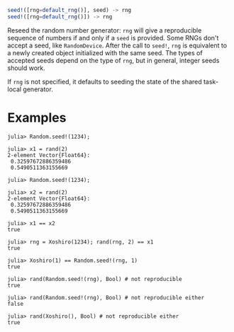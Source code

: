 ```julia
seed!([rng=default_rng()], seed) -> rng
seed!([rng=default_rng()]) -> rng
```

Reseed the random number generator: `rng` will give a reproducible sequence of numbers if and only if a `seed` is provided. Some RNGs don't accept a seed, like `RandomDevice`. After the call to `seed!`, `rng` is equivalent to a newly created object initialized with the same seed. The types of accepted seeds depend on the type of `rng`, but in general, integer seeds should work.

If `rng` is not specified, it defaults to seeding the state of the shared task-local generator.

# Examples

```julia-repl
julia> Random.seed!(1234);

julia> x1 = rand(2)
2-element Vector{Float64}:
 0.32597672886359486
 0.5490511363155669

julia> Random.seed!(1234);

julia> x2 = rand(2)
2-element Vector{Float64}:
 0.32597672886359486
 0.5490511363155669

julia> x1 == x2
true

julia> rng = Xoshiro(1234); rand(rng, 2) == x1
true

julia> Xoshiro(1) == Random.seed!(rng, 1)
true

julia> rand(Random.seed!(rng), Bool) # not reproducible
true

julia> rand(Random.seed!(rng), Bool) # not reproducible either
false

julia> rand(Xoshiro(), Bool) # not reproducible either
true
```
